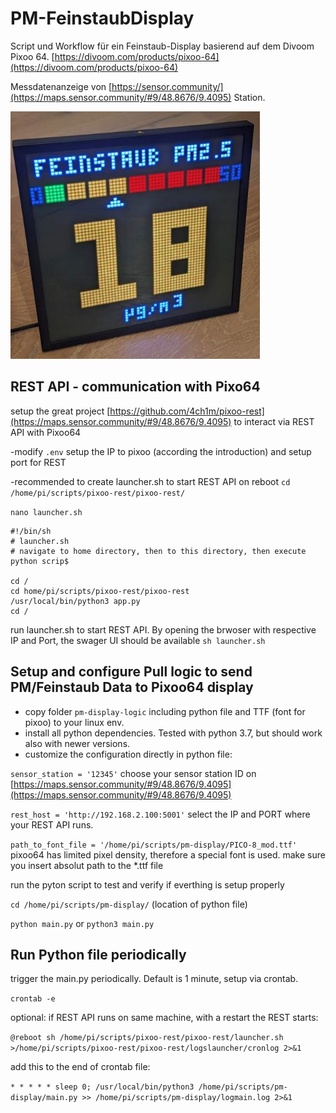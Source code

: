 # PM-FeinstaubDisplay

Script und Workflow für ein Feinstaub-Display basierend auf dem Divoom Pixoo 64. [https://divoom.com/products/pixoo-64](https://divoom.com/products/pixoo-64)

Messdatenanzeige von [https://sensor.community/](https://maps.sensor.community/#9/48.8676/9.4095) Station.

![feinstaub display](https://github.com/AWSomePy/PM-FeinstaubDisplay/blob/main/pm-display-logic/images/feinstaub_display.JPG)

## REST API - communication with Pixo64
setup the great project [https://github.com/4ch1m/pixoo-rest](https://maps.sensor.community/#9/48.8676/9.4095) to interact via REST API with Pixoo64

-modify `.env` setup the IP to pixoo (according the introduction) and setup port for REST

-recommended to create launcher.sh to start REST API on reboot
`cd /home/pi/scripts/pixoo-rest/pixoo-rest/`

`nano launcher.sh`

```
#!/bin/sh
# launcher.sh
# navigate to home directory, then to this directory, then execute python scrip$

cd /
cd home/pi/scripts/pixoo-rest/pixoo-rest
/usr/local/bin/python3 app.py
cd /
```
run launcher.sh to start REST API. By opening the brwoser with respective IP and Port, the swager UI should be available
`sh launcher.sh`

## Setup and configure Pull logic to send PM/Feinstaub Data to Pixoo64 display
- copy folder `pm-display-logic` including python file and TTF (font for pixoo) to your linux env.
- install all python dependencies. Tested with python 3.7, but should work also with newer versions.
- customize the configuration directly in python file:

`sensor_station = '12345'` choose your sensor station ID on [https://maps.sensor.community/#9/48.8676/9.4095](https://maps.sensor.community/#9/48.8676/9.4095)

`rest_host = 'http://192.168.2.100:5001'` select the IP and PORT where your REST API runs. 

`path_to_font_file = '/home/pi/scripts/pm-display/PICO-8_mod.ttf' ` pixoo64 has limited pixel density, therefore a special font is used. make sure you insert absolut path to the *.ttf file

run the pyton script to test and verify if everthing is setup properly

`cd /home/pi/scripts/pm-display/` (location of python file)

`python main.py` or `python3 main.py`

## Run Python file periodically
trigger the main.py periodically. Default is 1 minute, setup via crontab.

`crontab -e`

optional: if REST API runs on same machine, with a restart the REST starts:

`@reboot sh /home/pi/scripts/pixoo-rest/pixoo-rest/launcher.sh >/home/pi/scripts/pixoo-rest/pixoo-rest/logslauncher/cronlog 2>&1`

add this to the end of crontab file:

`* * * * * sleep 0; /usr/local/bin/python3 /home/pi/scripts/pm-display/main.py >> /home/pi/scripts/pm-display/logmain.log 2>&1`



